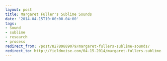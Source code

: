 ```yaml
---
layout: post 
title: Margaret Fuller's Sublime Sounds 
date: '2014-04-15T10:00:00-04:00' 
tags: 
- Sound 
- sublime 
- research 
- process 
redirect_from: /post/82789889079/margaret-fullers-sublime-sounds/
redirect_to: http://fieldnoise.com/04-15-2014/margaret-fullers-sublime-sounds/
---
```



